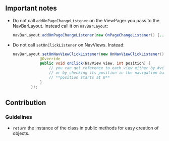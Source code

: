## Important notes

 - Do not call `addOnPageChangeListener` on the ViewPager you pass to the NavBarLayout. 
   Instead call it on `navBarLayout`:
   ``` java
   navBarLayout.addOnPageChangeListener(new OnPageChangeListener() {...})
   ```
   
- Do not call `setOnClickListener` on NavViews. Instead:
    ``` java
    navBarLayout.setOnNavViewClickListener(new OnNavViewClickListener() {
                @Override
                public void onClick(NavView view, int position) {
                    // you can get reference to each view either by #view.getId(),
                    // or by checking its position in the navigation bar layout. 
                    // **position starts at 0**
                }
            });
    ```

## Contribution

### Guidelines
 - `return` the instance of the class in public methods for
 easy creation of objects.